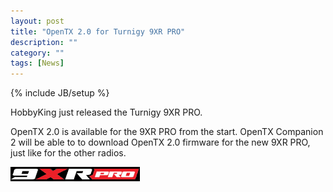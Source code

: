 ```yaml
---
layout: post
title: "OpenTX 2.0 for Turnigy 9XR PRO"
description: ""
category: ""
tags: [News]
---
```

{% include JB/setup %}

HobbyKing just released the Turnigy 9XR PRO. 

OpenTX 2.0 is available for the 9XR PRO from the start. OpenTX Companion 2 will be able to to download OpenTX 2.0 firmware for the new 9XR PRO, just like for the other radios.
  
![](/assets/images/9xrprologo.png)


